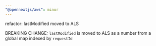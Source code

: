 ```yaml
---
"@opennextjs/aws": minor
---
```


refactor: lastModified moved to ALS

BREAKING CHANGE: `lastModified` is moved to ALS as a number from a global map indexed by `requestId`
